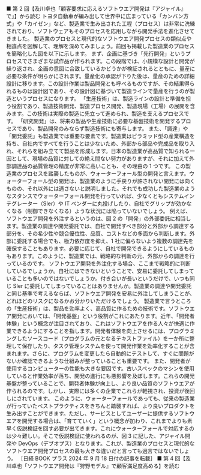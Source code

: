 ###

■ 第 2 回【及川卓也「顧客要求に応えるソフトウエア開発は『アジャイル』で」】から読む
トヨタ自動車が編み出して世界中に広まっている「カンバン方式」や「カイゼン」など、製造業で生み出された工程（プロセス）は非常に洗練されており、ソフトウェアもそのプロセスを応用しながら開発手法を進化させてきました。
製造業のプロセスと現代的なソフトウエア開発プロセスの類似点や相違点を図解して、理解を深めてみましょう。前回も掲載した製造業のプロセスを簡略化した図を以下に示します。
まず、企画に基づき「先行開発」というプロセスでさまざまな試作品が作られます。この段階では、小規模な設計と開発が繰り返され、企画の意図に合致しているかどうかが検証されるとともに、量産に必要な条件が明らかにされます。量産化の承認が下りた後は、量産のための詳細設計に移ります。この設計作業は製品開発とも呼べるものですが、その結果得られるものは設計図であり、その設計図に基づいて製造ラインで量産を行うのが製造というプロセスになります。
「生産技術」は、製造ラインの設計と準備を担う役割であり、製造技術開発、製造プロセス開発、製造現場（工場）の展開を含みます。この技術は実際の製造に先立って進められ、製造を支えるプロセスです。
「研究開発」は、将来の製品や生産技術に必要な基盤技術を開発するプロセスであり、製品開発のみならず製造技術にも寄与します。
また、「調達」や「開発委託」も製造業では重要な要素です。製造業はピラミッド型の産業構造を持ち、自社内ですべてを行うことは少ないため、外部から部品や完成品を取り入れ、それらを組み立てて製品を形成します。日本の製造業が高品質で知られる一因として、現場の品質に対しての絶え間ない努力がありますが、それに加えて外部調達品の品質管理の精度が非常に高いことも、その理由の 1 つです。
この製造業のプロセスを踏襲したものが、ウォーターフォール型の開発と言えます。ウォーターフォール型の開発は、製造業のように手戻りが許されない開発には向くものの、それ以外には適さないと説明しました。それでも成功した製造業のようなスタンスでウォーターフォール開発を行っていれば、少なくともシステムインテグレーター（SIer）や IT ベンダーに丸投げしたり、自社でグリップが効かなくなる（制御できなくなる）ような状況には陥っていないでしょう。
例えば、ソフトウエア開発を外注するというのは、図 2 の「開発」の外部委託に相当します。製造業の調達や開発委託では、自社で開発すべき部分と外部から調達する部分を、その希少性や競合優位性、品質、コストなどの多面から判断します。外部に委託する場合でも、極力依存度を抑え、1 社に偏らないよう複数の調達先を確保することもあります。必要に応じて、自社で開発できるようにしているものもあります。このように、製造業では、戦略的な判断の元、外部からの調達を行っているのです。
ソフトウエア開発を外注化する場合、ここまで戦略的に判断しているでしょうか。自社にはできないということで、安易に委託してしまっていることも多いのではないでしょうか。付き合いが長いというだけで、いつも同じ SIer に委託してしまっていることはありませんか。製造業の調達や開発委託と同じ基準で考えるならば、ソフトウエア開発を安易に外注してしまうことが、どれほどのリスクになるかお分かりいただけるでしょう。
製造業で言うところの「生産技術」は、製品を効率よく、高品質に作るための技術です。ソフトウエア開発においては、「開発基盤」という役割がこれにあたります。近年、「開発者体験」という概念が注目されており、これはソフトウエアを作る人々が快適に作業できるようにすることを指します。開発者体験を向上させるには、プログラミングしたソースコード（プログラムの元となるテキストファイル）を一か所に整理して保存したり、タスク管理システムを使って開発作業を効率化することが含まれます。さらに、プログラムを変更したら自動的にテストして、すぐに問題がないか確認できるような仕組みが整っていることも重要です。
また、開発者が使用するコンピューターの性能も大きな要因です。古いスペックのマシンを使用していると作業効率が落ち、開発の進行にも悪影響を及ぼします。これらの開発基盤が整っていることで、開発者体験が向上し、より良い品質のソフトウエアが作られるのです。しかし、実際には多くの企業でこれらが軽視され、投資が後回しにされています。
このように、ウォーターフォールであっても、従来の製造業が行っていたベストプラクティスをきちんと踏襲すれば、より良いプロダクトを生み出すことができます。ただし、サービスとしてユーザーに提供するソフトウエアを開発する場合は、「育てていく」という概念が加わり、これまでよりも素早く仮説検証を回す必要が出てきます。これにウォーターフォールで対応するのは少々難しい。そこで仮説検証に使われるのが、図 3 に記した、アジャイル開発や DevOps（デブオプス）となります。これが、製造業のプロセスと現代的なソフトウエア開発プロセスの最も大きな違いだと言っても過言ではないでしょう。
［日経 BOOK プラス 2024 年 9 月 18 日付の記事を転載］
■ 第 4 回【及川卓也「ソフトウエア開発は『狩野モデル』で顧客満足度高める】を読む
